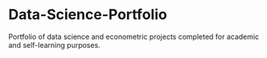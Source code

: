 # Data-Science-Portfolio
Portfolio of data science and econometric projects completed for academic and self-learning purposes.
